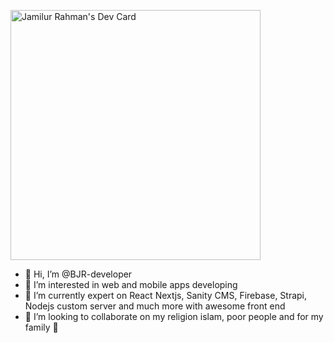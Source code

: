 <a href="https://app.daily.dev/jamilurahmanbjr"><img src="https://api.daily.dev/devcards/2bbeff63d0aa4c5097c95e5a0603eb94.png?r=npf" width="400" alt="Jamilur Rahman's Dev Card"/></a>

- 👋 Hi, I’m @BJR-developer
- 👀 I’m interested in web and mobile apps developing
- 🌱 I’m currently expert on React Nextjs, Sanity CMS, Firebase, Strapi, Nodejs custom server and much more with awesome front end
- 💞️ I’m looking to collaborate on my religion islam, poor people and for my family 🤗
